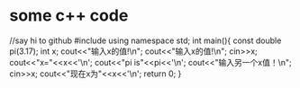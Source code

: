 # some c++ code
//say hi to github
#include <iostream>
using namespace std;
int main(){
	const double pi(3.17);
	int x;
	cout<<"输入x的值!\n";
	cout<<"输入x的值!\n";
	cin>>x;
	cout<<"x="<<x<<'\n';
	cout<<"pi is"<<pi<<'\n';
	cout<<"输入另一个x值！\n";
	cin>>x;
	cout<<"现在x为"<<x<<'\n';
	return 0;
}
